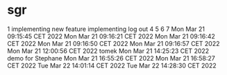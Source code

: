 # sgr
1
implementing new feature
implementing log out
4
5
6
7
Mon Mar 21 09:15:45 CET 2022
Mon Mar 21 09:16:21 CET 2022
Mon Mar 21 09:16:42 CET 2022
Mon Mar 21 09:16:50 CET 2022
Mon Mar 21 09:16:57 CET 2022
Mon Mar 21 12:00:56 CET 2022
tomek
Mon Mar 21 14:25:23 CET 2022
demo for Stephane
Mon Mar 21 16:55:26 CET 2022
Mon Mar 21 16:58:27 CET 2022
Tue Mar 22 14:01:14 CET 2022
Tue Mar 22 14:28:30 CET 2022
